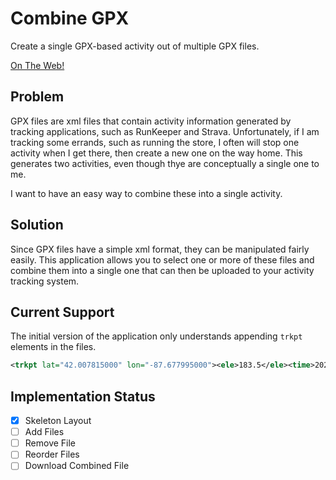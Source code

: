 # Combine GPX

Create a single GPX-based activity out of multiple GPX files.

[On The Web!](https://combinegpx.coreyhaines.com/)


## Problem
GPX files are xml files that contain activity information generated by tracking applications, such as RunKeeper and Strava. Unfortunately, if I am tracking some errands, such as running the store, I often will stop one activity when I get there, then create a new one on the way home. This generates two activities, even though thye are conceptually a single one to me.

I want to have an easy way to combine these into a single activity.


## Solution

Since GPX files have a simple xml format, they can be manipulated fairly easily. This application allows you to select one or more of these files and combine them into a single one that can then be uploaded to your activity tracking system.

## Current Support

The initial version of the application only understands appending `trkpt` elements in the files.

```xml
<trkpt lat="42.007815000" lon="-87.677995000"><ele>183.5</ele><time>2020-08-17T19:23:51Z</time></trkpt>
```

## Implementation Status

- [x] Skeleton Layout
- [ ] Add Files
- [ ] Remove File
- [ ] Reorder Files
- [ ] Download Combined File
